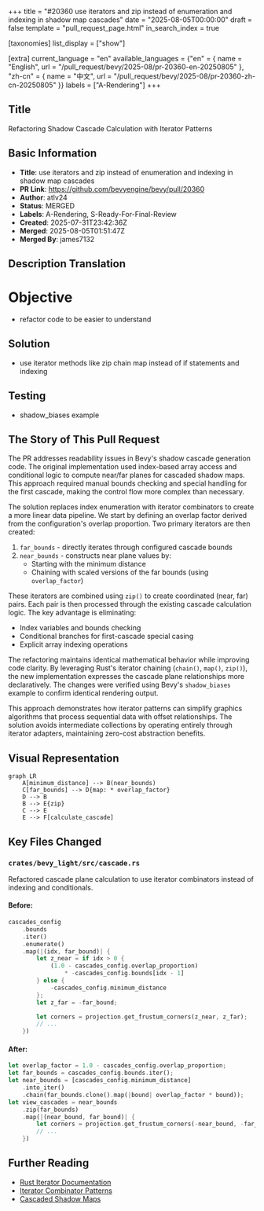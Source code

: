 +++
title = "#20360 use iterators and zip instead of enumeration and indexing in shadow map cascades"
date = "2025-08-05T00:00:00"
draft = false
template = "pull_request_page.html"
in_search_index = true

[taxonomies]
list_display = ["show"]

[extra]
current_language = "en"
available_languages = {"en" = { name = "English", url = "/pull_request/bevy/2025-08/pr-20360-en-20250805" }, "zh-cn" = { name = "中文", url = "/pull_request/bevy/2025-08/pr-20360-zh-cn-20250805" }}
labels = ["A-Rendering"]
+++

## Title
Refactoring Shadow Cascade Calculation with Iterator Patterns

## Basic Information
- **Title**: use iterators and zip instead of enumeration and indexing in shadow map cascades
- **PR Link**: https://github.com/bevyengine/bevy/pull/20360
- **Author**: atlv24
- **Status**: MERGED
- **Labels**: A-Rendering, S-Ready-For-Final-Review
- **Created**: 2025-07-31T23:42:36Z
- **Merged**: 2025-08-05T01:51:47Z
- **Merged By**: james7132

## Description Translation
# Objective

- refactor code to be easier to understand

## Solution

- use iterator methods like zip chain map instead of if statements and indexing

## Testing

- shadow_biases example

## The Story of This Pull Request

The PR addresses readability issues in Bevy's shadow cascade generation code. The original implementation used index-based array access and conditional logic to compute near/far planes for cascaded shadow maps. This approach required manual bounds checking and special handling for the first cascade, making the control flow more complex than necessary.

The solution replaces index enumeration with iterator combinators to create a more linear data pipeline. We start by defining an overlap factor derived from the configuration's overlap proportion. Two primary iterators are then created:
1. `far_bounds` - directly iterates through configured cascade bounds
2. `near_bounds` - constructs near plane values by:
   - Starting with the minimum distance
   - Chaining with scaled versions of the far bounds (using `overlap_factor`)
   
These iterators are combined using `zip()` to create coordinated (near, far) pairs. Each pair is then processed through the existing cascade calculation logic. The key advantage is eliminating:
- Index variables and bounds checking
- Conditional branches for first-cascade special casing
- Explicit array indexing operations

The refactoring maintains identical mathematical behavior while improving code clarity. By leveraging Rust's iterator chaining (`chain()`, `map()`, `zip()`), the new implementation expresses the cascade plane relationships more declaratively. The changes were verified using Bevy's `shadow_biases` example to confirm identical rendering output.

This approach demonstrates how iterator patterns can simplify graphics algorithms that process sequential data with offset relationships. The solution avoids intermediate collections by operating entirely through iterator adapters, maintaining zero-cost abstraction benefits.

## Visual Representation

```mermaid
graph LR
    A[minimum_distance] --> B(near_bounds)
    C[far_bounds] --> D{map: * overlap_factor}
    D --> B
    B --> E{zip}
    C --> E
    E --> F[calculate_cascade]
```

## Key Files Changed

### `crates/bevy_light/src/cascade.rs`
Refactored cascade plane calculation to use iterator combinators instead of indexing and conditionals.

#### Before:
```rust
cascades_config
    .bounds
    .iter()
    .enumerate()
    .map(|(idx, far_bound)| {
        let z_near = if idx > 0 {
            (1.0 - cascades_config.overlap_proportion)
                * -cascades_config.bounds[idx - 1]
        } else {
            -cascades_config.minimum_distance
        };
        let z_far = -far_bound;

        let corners = projection.get_frustum_corners(z_near, z_far);
        // ...
    })
```

#### After:
```rust
let overlap_factor = 1.0 - cascades_config.overlap_proportion;
let far_bounds = cascades_config.bounds.iter();
let near_bounds = [cascades_config.minimum_distance]
    .into_iter()
    .chain(far_bounds.clone().map(|bound| overlap_factor * bound));
let view_cascades = near_bounds
    .zip(far_bounds)
    .map(|(near_bound, far_bound)| {
        let corners = projection.get_frustum_corners(-near_bound, -far_bound);
        // ...
    })
```

## Further Reading
- [Rust Iterator Documentation](https://doc.rust-lang.org/std/iter/trait.Iterator.html)
- [Iterator Combinator Patterns](https://rust-lang.github.io/rust-clippy/master/index.html#/iter_overeager_cloned)
- [Cascaded Shadow Maps](https://learn.microsoft.com/en-us/windows/win32/dxtecharts/cascaded-shadow-maps)
